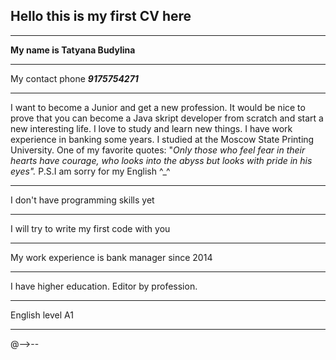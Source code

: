 
## Hello this is my first CV here
----------------------------------
**My name is Tatyana Budylina**

----------------------------------
My contact phone ***9175754271***

----------------------------------
I want to become a Junior and get a new profession. It would be nice to prove that you can become a Java skript developer
from scratch and start a new interesting life. I love to study and learn new things. 
I have work experience in banking some years. I studied at the Moscow State Printing University.
One of my favorite quotes:
"*Only those who feel fear in their hearts have courage, who looks into the abyss but looks with pride in his eyes".* 
P.S.I am sorry for my English ^_^ 

----------------------------------
 I don't have programming skills yet
 
----------------------------------
I will try to write my first code with you

----------------------------------
My work experience is bank manager since 2014

----------------------------------
I have higher education. Editor by profession.

----------------------------------
English level A1

----------------------------------
@-->--
